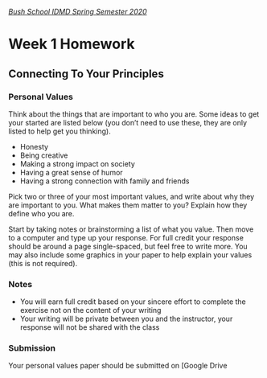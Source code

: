[_Bush School IDMD Spring Semester 2020_](https://chandrunarayan.github.io/idmd/)
# Week 1 Homework

## Connecting To Your Principles 
### Personal Values

Think about the things that are important to who you are. Some ideas to get your started are listed below (you don’t need to use these, they are only listed to help get you thinking).
* Honesty
* Being creative
* Making a strong impact on society
* Having a great sense of humor
* Having a strong connection with family and friends

Pick two or three of your most important values, and write about why they are important to you. What makes them matter to you? Explain how they define who you are. 

Start by taking notes or brainstorming a list of what you value. Then move to a computer and type up your response. For full credit your response should be around a page single-spaced, but feel free to write more. You may also include some graphics in your paper to help explain your values (this is not required).

### Notes
* You will earn full credit based on your sincere effort to complete the exercise not on the content of your writing
* Your writing will be private between you and the instructor, your response will not be shared with the class

### Submission
Your personal values paper should be submitted on [Google Drive
